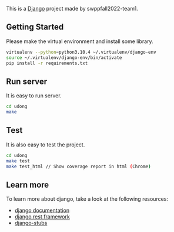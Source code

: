 This is a [Django](https://www.djangoproject.com/) project made by swppfall2022-team1.

## Getting Started

Please make the virtual environment and install some library.

```bash
virtualenv --python=python3.10.4 ~/.virtualenv/django-env
source ~/.virtualenv/django-env/bin/activate
pip install -r requirements.txt
```

## Run server

It is easy to run server.

```bash
cd udong
make
```

## Test

It is also easy to test the project.

```bash
cd udong
make test
make test_html // Show coverage report in html (Chrome)
```

## Learn more

To learn more about django, take a look at the following resources:

- [django documentation](https://docs.djangoproject.com/en/4.1/)
- [django rest framework](https://www.django-rest-framework.org/)
- [django-stubs](https://github.com/typeddjango/django-stubs)